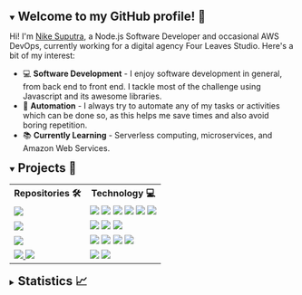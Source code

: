 <details open>
    <summary>
        <h2 style="display:inline">Welcome to my GitHub profile! 👋</h2>
    </summary>
    <p>Hi! I'm <a href="https://www.linkedin.com/in/nikesuputra/">Nike Suputra</a>, a Node.js Software Developer and occasional AWS DevOps, currently working for a digital agency Four Leaves Studio. Here's a bit of my interest:</p>
    <ul>
        <li>💻 <strong>Software Development</strong> - I enjoy software development in general, from back end to front end. I tackle most of the challenge using Javascript and its awesome libraries.</li>
        <li>🔄 <strong>Automation</strong> - I always try to automate any of my tasks or activities which can be done so, as this helps me save times and also avoid boring repetition.</li>
        <li>📚 <strong>Currently Learning</strong> - Serverless computing, microservices, and Amazon Web Services.</li>
    <ul>
</details>
<details open>
    <summary>
        <h2 style="display:inline">Projects 🚀</h2>
    </summary>
    <table>
        <tr>
            <th>Repositories 🛠</th>
            <th>Technology 💻</th>
        </tr>
        <tr>
            <td>
                <a href="https://github.com/tigaron/serverless-manga-scrapper">
                    <img src="https://img.shields.io/static/v1?label=&message=serverless-manga-scrapper&color=000605&logo=github&logoColor=FFFFFF&labelColor=000605">
                </a>
            </td>
            <td>
                <img src="https://img.shields.io/static/v1?label=&message=Express.js&color=404d59&logo=express&logoColor=FFFFFF">
                <img src="https://img.shields.io/static/v1?label=&message=Serverless&color=ff0000&logo=serverless&logoColor=FFFFFF">
                <img src="https://img.shields.io/static/v1?label=&message=AWS%20Lambda&color=FF9900&logo=amazon-aws&logoColor=FFFFFF">
                <img src="https://img.shields.io/static/v1?label=&message=Amazon%20DynamoDB&color=4053D6&logo=Amazon%20DynamoDB&logoColor=FFFFFF">
                <img src="https://img.shields.io/static/v1?label=&message=Puppeteer&color=01d8a2&logo=puppeteer&logoColor=FFFFFF">
                <img src="https://img.shields.io/static/v1?label=&message=Jest&color=15c213&logo=jest&logoColor=FFFFFF">
            </td>
        </tr>
        <tr>
            <td>
                <a href="https://github.com/tigaron/svelte-blog">
                    <img src="https://img.shields.io/static/v1?label=&message=svelte-blog&color=000605&logo=github&logoColor=FFFFFF&labelColor=000605">
                </a>
            </td>
            <td>
                <img src="https://img.shields.io/static/v1?label=&message=Svelte&color=f1413d&logo=svelte&logoColor=FFFFFF">
                <img src="https://img.shields.io/static/v1?label=&message=TypeScript&color=3179c7&logo=typescript&logoColor=FFFFFF">
                <img src="https://img.shields.io/static/v1?label=&message=Tailwind%20CSS&color=38B2AC&logo=tailwind-css&logoColor=FFFFFF">
            </td>
        </tr>
        <tr>
            <td>
                <a href="https://github.com/tigaron/strapi-blog">
                    <img src="https://img.shields.io/static/v1?label=&message=strapi-blog&color=000605&logo=github&logoColor=FFFFFF&labelColor=000605">
                </a>
            </td>
            <td>
                <img src="https://img.shields.io/static/v1?label=&message=Strapi&color=2E7EEA&logo=strapi&logoColor=FFFFFF">
                <img src="https://img.shields.io/static/v1?label=&message=Postgres&color=316192&logo=postgresql&logoColor=FFFFFF">
                <img src="https://img.shields.io/static/v1?label=&message=GraphQL&color=E10098&logo=graphql&logoColor=FFFFFF">
                <img src="https://img.shields.io/static/v1?label=&message=Amazon%20S3&color=e35444&logo=amazon-s3&logoColor=FFFFFF">
            </td>
        </tr>
        <tr>
            <td>
                <a href="https://github.com/tigaron/subnet-calculator">
                    <img src="https://img.shields.io/static/v1?label=&message=subnet-calculator&color=000605&logo=github&logoColor=FFFFFF&labelColor=000605">
                </a>
                <a href="https://github.com/tigaron/tsnet-cli">
                    <img src="https://img.shields.io/static/v1?label=&message=tsnet-cli&color=000605&logo=github&logoColor=FFFFFF&labelColor=000605">
                </a>
            </td>
            <td>
                <img src="https://img.shields.io/static/v1?label=&message=Bash&color=4EAA25&logo=GNU%20Bash&logoColor=FFFFFF">
                <img src="https://img.shields.io/static/v1?label=&message=cURL&color=073551&logo=curl&logoColor=FFFFFF">
            </td>
        </tr>
    </table>
</details>

<details>
    <summary>
        <h2 style="display:inline">Statistics 📈</h2>
    </summary>
    <p align="center">
        <a  style="display:grid;grid-template-columns:repeat(2, minmax(0, 1fr));gap: 0.5rem" href="https://github.com/tigaron">
            <img src="https://github-readme-stats.vercel.app/api?username=tigaron&show_icons=true&theme=github_dark&hide_border=true" />
            <img src="https://github-readme-streak-stats.herokuapp.com/?user=tigaron&theme=github-dark-blue&hide_border=true" />
            <img style="grid-column:span 2 / span 2;" src="https://activity-graph.herokuapp.com/graph?username=tigaron&theme=react-dark&hide_border=true&radius=5&hide_title=true" />
        </a>
    </p>
</details>
